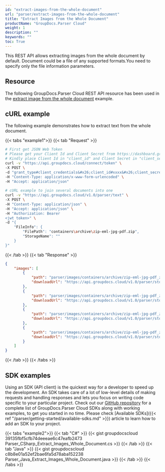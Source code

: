 ```yaml
---
id: "extract-images-from-the-whole-document"
url: "parser/extract-images-from-the-whole-document"
title: "Extract Images from the Whole Document"
productName: "GroupDocs.Parser Cloud"
weight: 1
description: ""
keywords: ""
toc: True
---
```


This REST API allows extracting images from the whole document by default. Document could be a file of any supported formats.You need to specify only the file information parameters.

## Resource

The following GroupDocs.Parser Cloud REST API resource has been used in the [extract image from the whole document](https://apireference.groupdocs.cloud/parser/#/Parse/Images) example.

## cURL example

The following example demonstrates how to extract text from the whole document.

{{< tabs "example1">}}
{{< tab "Request" >}}

```bash
# First get JSON Web Token
# Please get your Client Id and Client Secret from https://dashboard.groupdocs.cloud/applications.
# Kindly place Client Id in "client_id" and Client Secret in "client_secret" argument.
curl -v "https://api.groupdocs.cloud/connect/token" \
-X POST \
-d "grant_type#client_credentials&#x26;client_id#xxxx&#x26;client_secret#xxxx" \
-H "Content-Type: application/x-www-form-urlencoded" \
-H "Accept: application/json"
   
# cURL example to join several documents into one
curl -v "https://api.groupdocs.cloud/v1.0/parser/text" \
-X POST \
-H "Content-Type: application/json" \
-H "Accept: application/json" \
-H "Authorization: Bearer 
<jwt token>" \
-d "{
    "FileInfo": {
        "FilePath": "containers\archive\zip-eml-jpg-pdf.zip",
        "StorageName": ""
    }
}"
```

{{< /tab >}}
{{< tab "Response" >}}

```json
{
    "images": [
        {
            "path": "parser/images/containers/archive/zip-eml-jpg-pdf_zip/template-document_pdf/image_0.jpeg",
            "downloadUrl": "https://api.groupdocs.cloud/v1.0/parser/storage/file/parser/images/containers/archive/zip-eml-jpg-pdf_zip/template-document_pdf/image_0.jpeg"
        },
        {
            "path": "parser/images/containers/archive/zip-eml-jpg-pdf_zip/template-document_pdf/image_1.jpeg",
            "downloadUrl": "https://api.groupdocs.cloud/v1.0/parser/storage/file/parser/images/containers/archive/zip-eml-jpg-pdf_zip/template-document_pdf/image_1.jpeg"
        },
        {
            "path": "parser/images/containers/archive/zip-eml-jpg-pdf_zip/template-document_pdf/image_2.jpeg",
            "downloadUrl": "https://api.groupdocs.cloud/v1.0/parser/storage/file/parser/images/containers/archive/zip-eml-jpg-pdf_zip/template-document_pdf/image_2.jpeg"
        },
        {
            "path": "parser/images/containers/archive/zip-eml-jpg-pdf_zip/template-document_pdf/image_3.jpeg",
            "downloadUrl": "https://api.groupdocs.cloud/v1.0/parser/storage/file/parser/images/containers/archive/zip-eml-jpg-pdf_zip/template-document_pdf/image_3.jpeg"
        }
    ]
}
```

{{< /tab >}}
{{< /tabs >}}

## SDK examples

Using an SDK (API client) is the quickest way for a developer to speed up the development. An SDK takes care of a lot of low-level details of making requests and handling responses and lets you focus on writing code specific to your particular project. Check out our [GitHub repository](https://github.com/groupdocs-parser-cloud) for a complete list of GroupDocs.Parser Cloud SDKs along with working examples, to get you started in no time. Please check [Available SDKs]({{< ref "/parser/getting-started/available-sdks.md" >}}) article to learn how to add an SDK to your project.

{{< tabs "example2">}}
{{< tab "C#" >}}
{{< gist groupdocscloud 39135fbf5cfb74deeeae6c47eafb2473 Parser_CSharp_Extract_Images_Whole_Document.cs >}}
{{< /tab >}}
{{< tab "Java" >}}
{{< gist groupdocscloud c8b8e01a52ef2bae6fa5d78aba152238 Parser_Java_Extract_Images_Whole_Document.java >}}
{{< /tab >}}
{{< /tabs >}}
